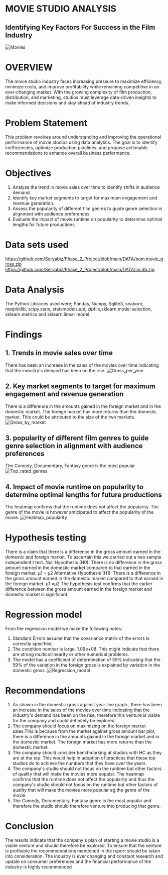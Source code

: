 # MOVIE STUDIO ANALYSIS
## Identifying Key Factors For Success in the Film Industry
![Movies](Images/Movie_time.jpg)
# OVERVIEW
The movie studio industry faces increasing pressure to maximize efficiency, minimize costs, and improve profitability while remaining competitive in an ever-changing market. With the growing complexity of film production, distribution, and marketing, studios must leverage data-driven insights to make informed decisions and stay ahead of industry trends.

# Problem Statement
This problem revolves around understanding and improving the operational performance of movie studios using data analytics. The goal is to identify inefficiencies, optimize production pipelines, and propose actionable recommendations to enhance overall business performance.
# Objectives
1. Analyze the trend in movie sales over time to identify shifts in audience demand.
2. Identify key market segments to target for maximum engagement and revenue generation.
3. Assess the popularity of different film genres to guide genre selection in alignment with audience preferences.
4. Evaluate the impact of movie runtime on popularity to determine optimal lengths for future productions.
# Data sets used
https://github.com/Seryabiz/Phase_2_Project/blob/main/DATA/bom.movie_gross.zip
https://github.com/Seryabiz/Phase_2_Project/blob/main/DATA/im.db.zip
# Data Analysis
The Python Libraries used were; Pandas, Numpy, Sqlite3, seaborn, matplotlib, scipy.stats, statsmodels.api, zipfile,sklearn.model selection, sklearn.metrics and sklearn.linear model
# Findings
## 1. Trends in movie sales over time
There has been an increase in the sales of the movies over time indicating that the industry's demand has been on the rise.
![Gross_per_year](Images/Gross_per_year.jpg)
## 2. Key market segments to target for maximum engagement and revenue generation
There is a difference in the amounts gained in the foreign market and in the domestic market. The foreign market has more returns than the domestic market. This could be attributed to the size of the two markets.
![Gross_by_market](Images/Gross_by_market.jpg)
## 3. popularity of different film genres to guide genre selection in alignment with audience preferences
 The Comedy, Documentary, Fantasy genre is the most popular
![Top_rated_genres](Images/Top_rated_genres.jpg)
## 4. Impact of movie runtime on popularity to determine optimal lengths for future productions
The heatmap confirms that the runtime does not affect the popularity. The genre of the movie is however anticipated to affect the popularity of the movie.
![Heatmap_popularity](Images/Heatmap_popularity.jpg)
# Hypothesis testing
There is a claim that there is a difference in the gross amount earned in the domestic and foreign market. To ascertain this we carried out a two sample independent t test.
Null Hypothesis (H0): There is no difference in the gross amount earned in the domestic market compared to that earned in the foreign market. 
μ1 = μ2
Alternative Hypothesis (H1): There is a difference in the gross amount earned in the domestic market compared to that earned in the foreign market. 
μ1 ≠μ2
The hypothesis test confirms that the earlier difference between the gross amount earned in the foreign market and domestic market is significant.
# Regression model
From the regression model we make the following notes: 
1. Standard Errors assume that the covariance matrix of the errors is correctly specified.
2. The condition number is large, 1.09e+08. This might indicate that there are strong multicollinearity or other numerical problems.
3. The model has a coefficient of determination of 59% indicating that the 59% of the variation in the foreign gross is explained by variation in the domestic gross.
  ![Regression_model](Images/Regression_model.jpg)
# Recommendations
1. As shown in the domestic gross against year line graph , there has been an increase in the sales of the movies over time indicating that the industry's demand has been on the rise, therefore this venture is viable for the company and could definitely be explored.
2. The company should focus on maximizing on the foreign market sales.This is because from the market against gross amount bar plot, there is a difference in the amounts gained in the foreign market and in the domestic market. The foreign market has more returns than the domestic market. 
3. The company should consider  benchmarking at studios with HC as they are at the top. This would help in adoption of practices that these top studios do to achieve the numbers that they have over the years. 
4. The company's studio should not focus on the runtime but other factors of quality that will make the movies more popular. The heatmap confirms that the runtime does not affect the popularity and thus the company's studio should not focus on the runtime but other factors of quality that will make the movies more popular eg the genre of the movie.
5. The Comedy, Documentary, Fantasy genre is the most popular and therefore the studio should therefore venture into producing that genre.
# Conclusion
The results indicate that the company's plan of starting a movie studio is a viable venture and should therefore be explored. 
To ensure that the venture is profitable the recommendations mentioned in the report should be taken into consideration. 
The industry is ever changing and constant research and update on consumer preferences and the financial performance of the industry is highly recommended


